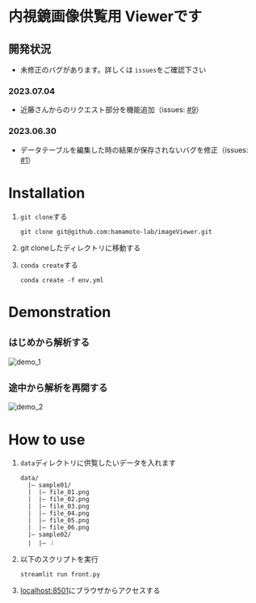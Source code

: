 # 内視鏡画像供覧用 Viewerです

## 開発状況

- 未修正のバグがあります。詳しくは `issues`をご確認下さい

### 2023.07.04

- 近藤さんからのリクエスト部分を機能追加（issues: [#9](https://github.com/hamamoto-lab/imageViewer/issues/9)）

### 2023.06.30

- データテーブルを編集した時の結果が保存されないバグを修正（issues: [#1](https://github.com/hamamoto-lab/imageViewer/issues/1)）

# Installation

1. `git clone`する

   ```
   git clone git@github.com:hamamoto-lab/imageViewer.git
   ```
2. git cloneしたディレクトリに移動する
3. `conda create`する

   ```
   conda create -f env.yml
   ```


# Demonstration
## `はじめから解析する`
![demo_1](https://github.com/hamamoto-lab/imageViewer/assets/7193590/47c83f22-c865-4907-9fce-9b344873f3c3)

## `途中から解析を再開する`
![demo_2](https://github.com/hamamoto-lab/imageViewer/assets/7193590/655972e0-b289-4c0e-b261-94f893172ea1)


# How to use

1. `data`ディレクトリに供覧したいデータを入れます

   ```
   data/
     |– sample01/
     |	|– file_01.png
     |	|– file_02.png
     |	|– file_03.png
     |	|– file_04.png
     |	|– file_05.png
     |	|– file_06.png
     |– sample02/
     |	|– ︙

   ```
2. 以下のスクリプトを実行

   ```
   streamlit run front.py
   ```
3. [localhost:8501](http://localhost:8501)にブラウザからアクセスする
